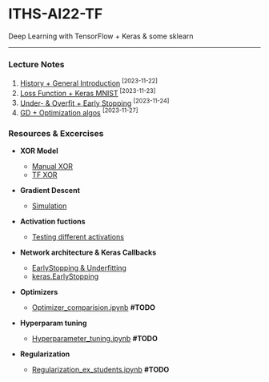 # ITHS-AI22-TF
Deep Learning with TensorFlow + Keras & some sklearn

---

### **Lecture Notes**

1. [History + General Introduction](Notes/lec1.ipynb)<sup> [2023-11-22]</sup>
9. [Loss Function + Keras MNIST](Notes/lec2.ipynb)<sup> [2023-11-23]</sup>
2. [Under- & Overfit + Early Stopping](Notes/lec3.ipynb) <sup> [2023-11-24]</sup>
8. [GD + Optimization algos](Notes/lec4.ipynb) <sup> [2023-11-27] </sup>

### **Resources & Excercises**

- **XOR Model**
    - [Manual XOR](Resources/xor_manual.ipynb)
    - [TF XOR](Resources/xor_tf.ipynb)

- **Gradient Descent**
    - [Simulation](<Resources/Gradient Descent Simulation Exercise.ipynb>)

- **Activation fuctions**
    - [Testing different activations](Resources/Explore_activation_and_loss.ipynb)

- **Network architecture & Keras Callbacks**
    - [EarlyStopping & Underfitting](Resources/Network_architecture_exploration_students.ipynb)
    - [keras.EarlyStopping](https://keras.io/api/callbacks/early_stopping/)

- **Optimizers**
    - [Optimizer_comparision.ipynb](Hyperparameter_tuning.ipynb) **#TODO**

- **Hyperparam tuning**
    - [Hyperparameter_tuning.ipynb](Resources/Hyperparameter_tuning.ipynb) **#TODO**

- **Regularization**
    - [Regularization_ex_students.ipynb](Resources/Regularization_ex_students.ipynb) **#TODO**